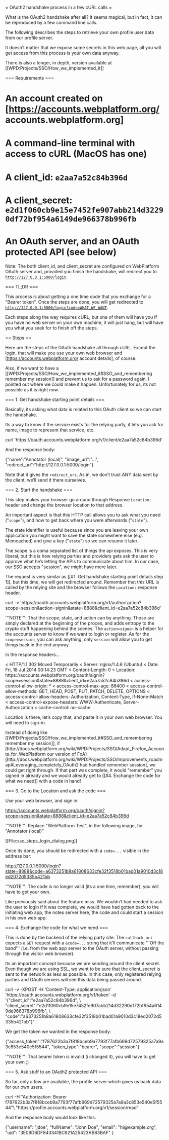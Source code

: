 = OAuth2 handshake process in a few cURL calls =

What is the OAuth2 handshake after all?  It seems magical, but in fact, it can be reproduced by a few command line calls.

The following describes the steps to retrieve your own profile user data from our profile server.

It doesn’t matter that we expose some secrets in this web page, all you will get access from this process is your own data anyway.

There is also a longer, in depth, version available at [[WPD:Projects/SSO/How_we_implemented_it]]

=== Requirements ===
# An account created on [https://accounts.webplatform.org/ accounts.webplatform.org]
# A command-line terminal with access to cURL (MacOS has one)
# A client_id: <code>e2aa7a52c84b396d</code>
# A client_secret: <code>e2d1f060cb9e15e7452fe907abb214d32290df72bf954a6149de966378b996fb</code>
# An OAuth server, and an OAuth protected API (see below)

Note: The both client_id, and client_secret are configured on WebPlatform OAuth server and, provided you finish the handshake, will redirect you to <code>http://127.0.0.1:5000/login</code>.  


=== TL;DR ===

This process is about getting a one time code that you exchange for a "Bearer token". Once the steps are done, you will get redirected to <code>http://127.0.0.1:5000/login?code=WHAT_WE_WANT</code>.

Each steps along the way requires cURL, but one of them will have you 
If you have no web server on your own machine, it will just hang, but will have you what you seek for to finish off the steps.


== Steps ==

Here are the steps of the OAuth handshake all through cURL. Except the login, that will make you use your own web browser and [https://accounts.webplatform.org/ account details], of course.

<div class="note">
Also, if we want to have a [[WPD:Projects/SSO/How_we_implemented_it#SSO_and_remembering remember my session]] and prevent us to ask for a password again, I pointed out where we could make it happen. Unfortunately for us, its not possible as it is right now.
</div>

=== 1. Get handshake starting point details ===

Basically, its asking what data is related to this OAuth client so we
can start the handshake.

Its a way to know if the service exists for the relying party, it lets
you ask for name, image to represent that service, etc.

<syntaxHighlight lang="bash">
  curl 'https://oauth.accounts.webplatform.org/v1/client/e2aa7a52c84b396d'
</syntaxHighlight>

And the response body:

<syntaxHighlight lang="bash">
 {"name":"Annotator (local)",
  "image_uri":"...",
  "redirect_uri":"http://127.0.0.1:5000/login"}
</syntaxHighlight>

Note that it gives the <code>redirect_uri</code>. As in, we don’t trust ANY data sent by the client, we’ll send it there ourselves.



=== 2. Start the handshake ===

This step makes your browser go around through Response <code>Location: </code> header and change the browser location to that address.

An important aspect is that this HTTP call allows you to ask what you
need ("<code>scope</code>"), and how to get back where you were afterwards ("<code>state</code>").

The state identifier is useful because since you are leaving your own
application you might want to save the state somewhere else (e.g.
Memcached) and give a key ("<code>state</code>") so we can resume it later.

The scope is a coma separated list of things the api exposes. This is
very liberal, but this is how relying parties and providers gets ask the
user to approve what he’s letting the APIs to communicate about him. In
our case, our SSO accepts "session", we might have more later.

The request is very similar as [[#1. Get handshake starting point details step 1]], but this time, we will get
redirected around. Remember that this URL is called by the relying site
and the browser follows the <code>Location:</code> response header.

<syntaxHighlight lang="bash">
  curl -v 'https://oauth.accounts.webplatform.org/v1/authorization?scope=session&action=signin&state=8888&client_id=e2aa7a52c84b396d'
</syntaxHighlight>

'''NOTE''': That the scope, state, and action can by anything. Those are simply declared at the beginning of the proces, and adds entropy to the crypto stuff happening behind the scenes.  The <code>action=signin</code> is a helper for the accounts server to know if we want to login or register. As for the <code>scope=session</code>, you can ask anything, only <code>session</code> will allow you to get things back in the end anyway.

In the response headers...

<syntaxHighlight lang="bash">
< HTTP/1.1 302 Moved Temporarily
< Server: nginx/1.4.6 (Ubuntu)
< Date: Fri, 18 Jul 2014 00:14:23 GMT
< Content-Length: 0
< Location:
https://accounts.webplatform.org/oauth/signin?scope=session&state=8888&client_id=e2aa7a52c84b396d
< access-control-allow-origin: *
< access-control-max-age: 86400
< access-control-allow-methods: GET, HEAD, POST, PUT, PATCH, DELETE, OPTIONS
< access-control-allow-headers: Authorization, Content-Type, If-None-Match
< access-control-expose-headers: WWW-Authenticate, Server-Authorization
< cache-control: no-cache
</syntaxHighlight>

Location is there, let’s copy that, and paste it in your own web
browser. You will need to sign-in.

<div class="note">
Instead of doing like [[WPD:Projects/SSO/How_we_implemented_it#SSO_and_remembering remember my session]], if [http://docs.webplatform.org/wiki/WPD:Projects/SSO/Adapt_Firefox_Accounts_for_WebPlatform our version of FxA] [http://docs.webplatform.org/wiki/WPD:Projects/SSO/Improvements_roadmap#Leveraging_completely_OAuth2 had handled remember session], we could get right through. If that part was complete, it would "remember" you signed in already and we would already get to [[#4. Exchange the code for what we need]] with a code in hand!
</div>



=== 3. Go to the Location and ask the code ===

Use your web browser, and sign in.

  https://accounts.webplatform.org/oauth/signin?scope=session&state=8888&client_id=e2aa7a52c84b396d

'''NOTE''': Replace "WebPlatform Test", in the following image, for "Annotator (local)"

[[File:sso_steps_login_dialog.png]]


Once its done, you should be redirected with a <code>code=...</code> visible in the address bar:

  http://127.0.0.1:5000/login?state=8888&code=a6373251b8a61808633cfe32f3518b01bad01a9010d3c18ed2072d5335b421bb

'''NOTE''': The code is no longer valid (its a one time, remember), you will have to get your own.

<div class="note">
Like previously said about the feature miss. We wouldn’t had needed to ask the user to login if it was complete, we would have had gotten back to the initiating web app, the notes server here, the code and could start a session in his own web app.
</div>


=== 4. Exchange the code for what we need ===

This is done by the backend of the relying party site. The <code>callback_uri</code> expects
a <code>GET</code> request with a <code>&code=...</code> string that it’ll communicate '''Off the band''' (i.e. from the web app server to the OAuth server, without passing through the visitor web browser).

Its an important concept because we are sending around the client secret. Even though we are using SSL, we want to be sure that the client_secret is sent to the network as less as possible. In this case, only registered relying parties and OAuth servers will see this data being passed around.

<syntaxHighlight lang="bash">
  curl -v -XPOST
    -H 'Content-Type: application/json'
    'https://oauth.accounts.webplatform.org/v1/token'
    -d '{"client_id":"e2aa7a52c84b396d", \
        "client_secret":"e2d1f060cb9e15e7452fe907abb214d32290df72bf954a6149de966378b996fb", \
         "code":"a6373251b8a61808633cfe32f3518b01bad01a9010d3c18ed2072d5335b421bb"}'
</syntaxHighlight>


We get the token we wanted in the response body:

<syntaxHighlight lang="javascript"> 
{"access_token":"f787622b3a7f818bceb9a7793f77afb669d72579325a7a9a3c853e540e5f5544",
  "token_type":"bearer",
  "scope":"session"}
</syntaxHighlight>

'''NOTE''': That bearer token is invalid (i changed it), you will have to get your own ;)


=== 5. Ask stuff to an OAuth2 protected API ===

So far, only a few are available, the profile server which gives us back data for our own users.

<syntaxHighlight lang="bash">
  curl -H "Authorization: Bearer f787622b3a7f818bceb9a7793f77afb669d72579325a7a9a3c853e540e5f5544"\
      "https://profile.accounts.webplatform.org/v1/session/read"
</syntaxHighlight>

And the response body would look like this:

<syntaxHighlight lang="javascript">
{"username": "jdoe",
 "fullName": "John Doe",
 "email": "hi@example.org",
 "uid": "3E09D6DF843341BC921A25423AB83BAF" }
</syntaxHighlight>